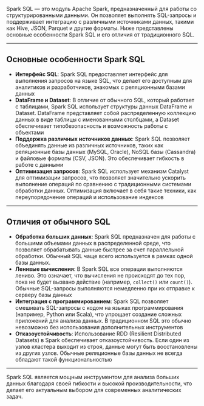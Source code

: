 
Spark SQL — это модуль Apache Spark, предназначенный для работы со структурированными данными. Он позволяет выполнять SQL-запросы и поддерживает интеграцию с различными источниками данных, такими как Hive, JSON, Parquet и другие форматы. Ниже представлены основные особенности Spark SQL и его отличия от традиционного SQL.

---
## Основные особенности Spark SQL

- **Интерфейс SQL**: Spark SQL предоставляет интерфейс для выполнения запросов на языке SQL, что делает его доступным для аналитиков и разработчиков, знакомых с реляционными базами данных
- **DataFrame и Dataset**: В отличие от обычного SQL, который работает с таблицами, Spark SQL использует структуры данных DataFrame и Dataset. DataFrame представляет собой распределенную коллекцию данных в виде таблицы с именованными столбцами, а Dataset обеспечивает типобезопасность и возможность работы с объектами
- **Поддержка различных источников данных**: Spark SQL позволяет объединять данные из различных источников, таких как реляционные базы данных (MySQL, Oracle), NoSQL базы (Cassandra) и файловые форматы (CSV, JSON). Это обеспечивает гибкость в работе с данными
- **Оптимизация запросов**: Spark SQL использует механизм Catalyst для оптимизации запросов, что позволяет значительно ускорить выполнение операций по сравнению с традиционными системами обработки данных. Оптимизация включает в себя такие техники, как переупорядочение операций и использование индексов
---
## Отличия от обычного SQL

- **Обработка больших данных**: Spark SQL предназначен для работы с большими объемами данных в распределенной среде, что позволяет обрабатывать данные быстрее за счет параллельной обработки. Обычный SQL чаще всего используется в рамках одной базы данных.
- **Ленивые вычисления**: В Spark SQL все операции выполняются лениво. Это означает, что вычисления не происходят до тех пор, пока не будет вызвано действие (например, `collect()` или `count()`). Обычные SQL-запросы выполняются немедленно при их отправке к серверу базы данных
- **Интеграция с программированием**: Spark SQL позволяет смешивать SQL-запросы с кодом на языках программирования (например, Python или Scala), что упрощает создание сложных приложений для анализа данных. В традиционном SQL это обычно невозможно без использования дополнительных инструментов
- **Отказоустойчивость**: Использование RDD (Resilient Distributed Datasets) в Spark обеспечивает отказоустойчивость. Если один из узлов кластера выходит из строя, данные могут быть восстановлены из других узлов. Обычные реляционные базы данных не всегда обладают такой функциональностью

---

Spark SQL является мощным инструментом для анализа больших данных благодаря своей гибкости и высокой производительности, что делает его актуальным выбором для современных аналитических задач.